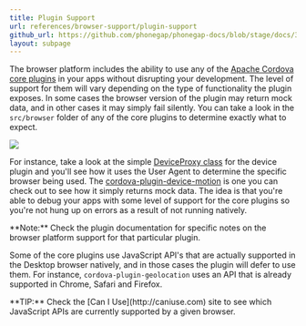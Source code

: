 ```yaml
---
title: Plugin Support
url: references/browser-support/plugin-support
github_url: https://github.com/phonegap/phonegap-docs/blob/stage/docs/3-references/browser-support/2-plugin-support.html.md
layout: subpage
---
```


The browser platform includes the ability to use any of the [Apache Cordova core plugins](/references/plugin-apis/) in your apps without disrupting your development. The level of support for them will vary depending on the type of functionality the plugin exposes. In some cases the browser version of the plugin may return mock data, and in other cases it may simply fail silently. You can take a look in the `src/browser` folder of any of the core plugins to determine exactly what to expect.

  ![](/images/browser-support/browser-folder.png)

For instance, take a look at the simple [DeviceProxy class](https://github.com/apache/cordova-plugin-device/tree/master/src/browser) for the device plugin and you'll see how it uses the User Agent to determine the specific browser being used. The [cordova-plugin-device-motion](https://github.com/apache/cordova-plugin-device-motion/blob/master/src/browser/AccelerometerProxy.js) is one you can check out to see how it simply returns mock data. The idea is that you're able to debug your apps with some level of support for the core plugins so you're not hung up on errors as a result of not running natively.

<div class="alert--info">**Note:** Check the plugin documentation for specific notes on the browser platform support for that particular plugin.</div>

Some of the core plugins use JavaScript API's that are actually supported in the Desktop browser natively, and in those cases the plugin will defer to use them. For instance, `cordova-plugin-geolocation` uses an API that is already supported in Chrome, Safari and Firefox.

<div class="alert--tip">**TIP:** Check the [Can I Use](http://caniuse.com) site to see which JavaScript APIs are currently supported by a given browser.</div>
